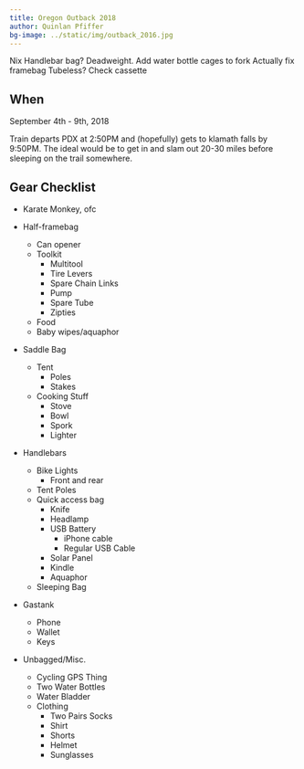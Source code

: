 ```yaml
---
title: Oregon Outback 2018
author: Quinlan Pfiffer
bg-image: ../static/img/outback_2016.jpg
---
```


Nix Handlebar bag? Deadweight.
Add water bottle cages to fork
Actually fix framebag
Tubeless?
Check cassette


## When

September 4th - 9th, 2018

Train departs PDX at 2:50PM and (hopefully) gets to klamath falls by 9:50PM. The
ideal would be to get in and slam out 20-30 miles before sleeping on the trail
somewhere.

## Gear Checklist

* Karate Monkey, ofc
* Half-framebag
    * Can opener
    * Toolkit
        * Multitool
        * Tire Levers
        * Spare Chain Links
        * Pump
        * Spare Tube
        * Zipties
    * Food
    * Baby wipes/aquaphor

* Saddle Bag
    * Tent
        * Poles
        * Stakes
    * Cooking Stuff
        * Stove
        * Bowl
        * Spork
        * Lighter

* Handlebars
    * Bike Lights
        * Front and rear
    * Tent Poles
    * Quick access bag
        * Knife
        * Headlamp
        * USB Battery
            * iPhone cable
            * Regular USB Cable
        * Solar Panel
        * Kindle
        * Aquaphor
    * Sleeping Bag

* Gastank
    * Phone
    * Wallet
    * Keys

* Unbagged/Misc.
    * Cycling GPS Thing
    * Two Water Bottles
    * Water Bladder
    * Clothing
        * Two Pairs Socks
        * Shirt
        * Shorts
        * Helmet
        * Sunglasses
